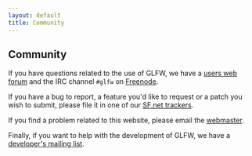 ```yaml
---
layout: default
title: Community
---
```


## Community

If you have questions related to the use of GLFW, we have a
[users web forum](https://sourceforge.net/projects/glfw/forums/forum/247562)
and the IRC channel `#glfw` on
[Freenode](http://freenode.net/).

If you have a bug to report, a feature you'd like to request or a patch
you wish to submit, please file it in one of our
[SF.net trackers](http://sourceforge.net/tracker/?group_id=72569).

If you find a problem related to this website, please email the
[webmaster](mailto:webmaster@glfw.org).

Finally, if you want to help with the development of GLFW, we have a
[developer's mailing list](https://lists.stacken.kth.se/mailman/listinfo/glfw-dev).